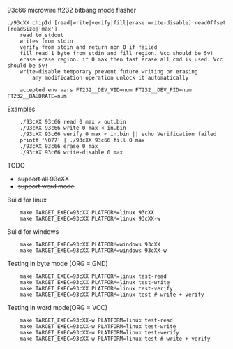 93c66 microwire ft232 bitbang mode flasher

```
./93cXX chipId [read|write|verify|fill|erase|write-disable] readOffset [readSize|'max']
	read to stdout
	writes from stdin
	verify from stdin and return non 0 if failed
	fill read 1 byte from stdin and fill region. Vcc should be 5v!
	erase erase region. if 0 max then fast erase all cmd is used. Vcc should be 5v!
	write-disable temporary prevent future writing or erasing
		any modification operation unlock it automatically

	accepted env vars FT232__DEV_VID=num FT232__DEV_PID=num FT232__BAUDRATE=num
```


Examples

```
	./93cXX 93c66 read 0 max > out.bin
	./93cXX 93c66 write 0 max < in.bin
	./93cXX 93c66 verify 0 max < in.bin || echo Verification failed
	printf '\077' | ./93cXX 93c66 fill 0 max
	./93cXX 93c66 erase 0 max
	./93cXX 93c66 write-disable 0 max
```

TODO
- ~~support all 93cXX~~
- ~~support word mode~~

Build for linux

```
	make TARGET_EXEC=93cXX PLATFORM=linux 93cXX
	make TARGET_EXEC=93cXX PLATFORM=linux 93cXX-w
```

Build for windows

```
	make TARGET_EXEC=93cXX PLATFORM=windows 93cXX
	make TARGET_EXEC=93cXX PLATFORM=windows 93cXX-w
```

Testing in byte mode (ORG = GND)

```
	make TARGET_EXEC=93cXX PLATFORM=linux test-read
	make TARGET_EXEC=93cXX PLATFORM=linux test-write
	make TARGET_EXEC=93cXX PLATFORM=linux test-verify
	make TARGET_EXEC=93cXX PLATFORM=linux test # write + verify
```

Testing in word mode(ORG = VCC)

```
	make TARGET_EXEC=93cXX-w PLATFORM=linux test-read
	make TARGET_EXEC=93cXX-w PLATFORM=linux test-write
	make TARGET_EXEC=93cXX-w PLATFORM=linux test-verify
	make TARGET_EXEC=93cXX-w PLATFORM=linux test # write + verify
```
